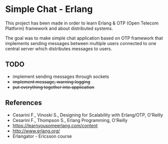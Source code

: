# Simple Chat - Erlang

This project has been made in order to learn Erlang & OTP (Open Telecom Platform) framework and about distributed systems.

The goal was to make simple chat application based on OTP framework that implements sending messages between multiple users connected to one central server which distributes messages to users. 

## TODO
- implement sending messages through sockets
- ~~implement message, warning logging~~
- ~~put everything together into application~~

## References
  - Cesarini F., Vinoski S., Designing for Scalability with Erlang/OTP, O'Reilly
  - Cesarini F., Thompson S., Erlang Programming, O'Reilly
  - https://learnyousomeerlang.com/content
  - http://www.erlang.org/
  - Erlangator - Ericsson course
